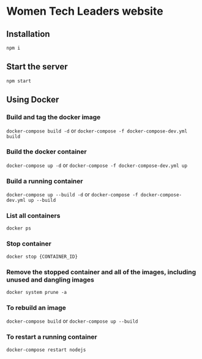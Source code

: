 # Women Tech Leaders website

## Installation
`npm i`

## Start the server
`npm start`

## Using Docker

### Build and tag the docker image
`docker-compose build -d` or `docker-compose -f docker-compose-dev.yml build`

### Build the docker container
`docker-compose up -d` or `docker-compose -f docker-compose-dev.yml up`

### Build a running container
`docker-compose up --build -d` or `docker-compose -f docker-compose-dev.yml up --build`

### List all containers
`docker ps`

### Stop container
`docker stop {CONTAINER_ID}`

### Remove the stopped container and all of the images, including unused and dangling images
`docker system prune -a`

### To rebuild an image
`docker-compose build` or `docker-compose up --build`

### To restart a running container
`docker-compose restart nodejs`
